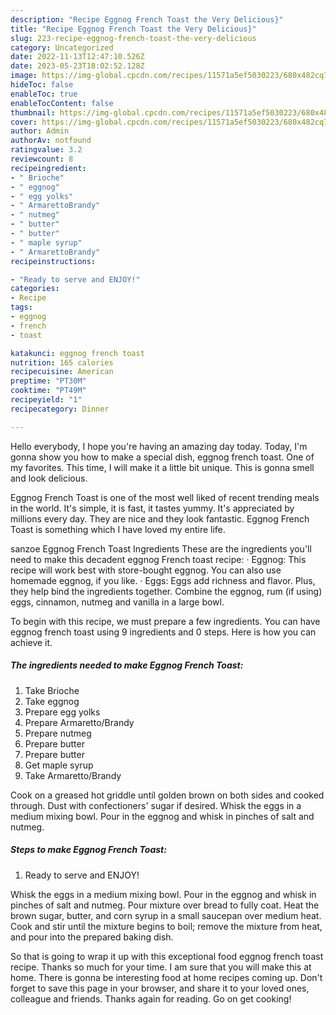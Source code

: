 ```yaml
---
description: "Recipe Eggnog French Toast the Very Delicious}"
title: "Recipe Eggnog French Toast the Very Delicious}"
slug: 223-recipe-eggnog-french-toast-the-very-delicious
category: Uncategorized
date: 2022-11-13T12:47:10.526Z
date: 2023-05-23T18:02:52.128Z
image: https://img-global.cpcdn.com/recipes/11571a5ef5030223/680x482cq70/eggnog-french-toast-recipe-main-photo.jpg
hideToc: false
enableToc: true
enableTocContent: false
thumbnail: https://img-global.cpcdn.com/recipes/11571a5ef5030223/680x482cq70/eggnog-french-toast-recipe-main-photo.jpg
cover: https://img-global.cpcdn.com/recipes/11571a5ef5030223/680x482cq70/eggnog-french-toast-recipe-main-photo.jpg
author: Admin
authorAv: notfound
ratingvalue: 3.2
reviewcount: 8
recipeingredient:
- " Brioche"
- " eggnog"
- " egg yolks"
- " ArmarettoBrandy"
- " nutmeg"
- " butter"
- " butter"
- " maple syrup"
- " ArmarettoBrandy"
recipeinstructions:

- "Ready to serve and ENJOY!"
categories:
- Recipe
tags:
- eggnog
- french
- toast

katakunci: eggnog french toast 
nutrition: 165 calories
recipecuisine: American
preptime: "PT30M"
cooktime: "PT49M"
recipeyield: "1"
recipecategory: Dinner

---
```



Hello everybody, I hope you're having an amazing day today. Today, I'm gonna show you how to make a special dish, eggnog french toast. One of my favorites. This time, I will make it a little bit unique. This is gonna smell and look delicious.

Eggnog French Toast is one of the most well liked of recent trending meals in the world. It's simple, it is fast, it tastes yummy. It's appreciated by millions every day. They are nice and they look fantastic. Eggnog French Toast is something which I have loved my entire life.

sanzoe Eggnog French Toast Ingredients These are the ingredients you&#39;ll need to make this decadent eggnog French toast recipe: · Eggnog: This recipe will work best with store-bought eggnog. You can also use homemade eggnog, if you like. · Eggs: Eggs add richness and flavor. Plus, they help bind the ingredients together. Combine the eggnog, rum (if using) eggs, cinnamon, nutmeg and vanilla in a large bowl.


To begin with this recipe, we must prepare a few ingredients. You can have eggnog french toast using 9 ingredients and 0 steps. Here is how you can achieve it.

<!--inarticleads1-->

##### The ingredients needed to make Eggnog French Toast:

1. Take  Brioche
1. Take  eggnog
1. Prepare  egg yolks
1. Prepare  Armaretto/Brandy
1. Prepare  nutmeg
1. Prepare  butter
1. Prepare  butter
1. Get  maple syrup
1. Take  Armaretto/Brandy


Cook on a greased hot griddle until golden brown on both sides and cooked through. Dust with confectioners&#39; sugar if desired. Whisk the eggs in a medium mixing bowl. Pour in the eggnog and whisk in pinches of salt and nutmeg. 

<!--inarticleads2-->

##### Steps to make Eggnog French Toast:


1. Ready to serve and ENJOY!

Whisk the eggs in a medium mixing bowl. Pour in the eggnog and whisk in pinches of salt and nutmeg. Pour mixture over bread to fully coat. Heat the brown sugar, butter, and corn syrup in a small saucepan over medium heat. Cook and stir until the mixture begins to boil; remove the mixture from heat, and pour into the prepared baking dish. 

So that is going to wrap it up with this exceptional food eggnog french toast recipe. Thanks so much for your time. I am sure that you will make this at home. There is gonna be interesting food at home recipes coming up. Don't forget to save this page in your browser, and share it to your loved ones, colleague and friends. Thanks again for reading. Go on get cooking!

